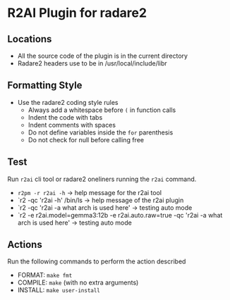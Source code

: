 # R2AI Plugin for radare2

## Locations

- All the source code of the plugin is in the current directory
- Radare2 headers use to be in /usr/local/include/libr

## Formatting Style

- Use the radare2 coding style rules
  - Always add a whitespace before `(` in function calls
  - Indent the code with tabs
  - Indent comments with spaces
  - Do not define variables inside the `for` parenthesis 
  - Do not check for null before calling free

## Test

Run `r2ai` cli tool or radare2 oneliners running the `r2ai` command.

* `r2pm -r r2ai -h` -> help message for the r2ai tool
* `r2 -qc 'r2ai -h' /bin/ls -> help message of the r2ai plugin
* `r2 -qc 'r2ai -a what arch is used here' -> testing auto mode
* `r2 -e r2ai.model=gemma3:12b -e r2ai.auto.raw=true -qc 'r2ai -a what arch is used here' -> testing auto mode

## Actions

Run the following commands to perform the action described

- FORMAT: `make fmt`
- COMPILE: `make` (with no extra arguments)
- INSTALL: `make user-install`
